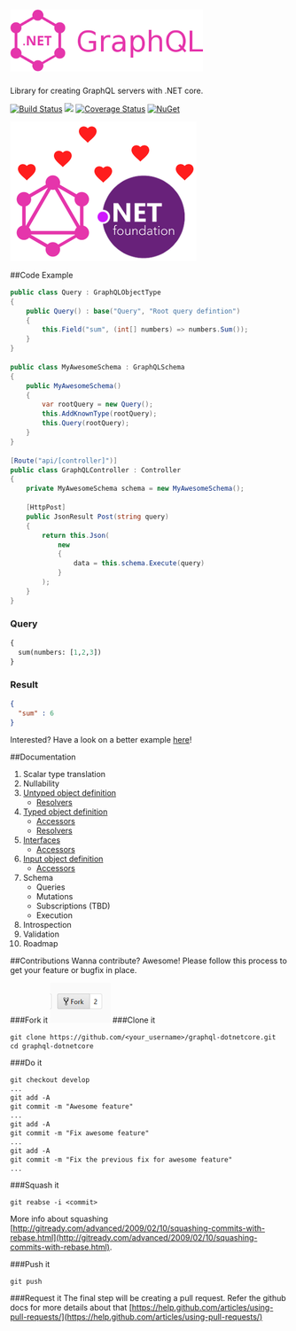 # ![](images/graphql-dotnetcore-logo.png)
Library for creating GraphQL servers with .NET core.

[![Build Status](https://travis-ci.org/mkmarek/graphql-dotnetcore.svg?branch=master)](https://travis-ci.org/mkmarek/graphql-dotnetcore)
<img src="https://ci.appveyor.com/api/projects/status/8kqgx15riw51m05b?svg=true"/>
[![Coverage Status](https://coveralls.io/repos/github/mkmarek/graphql-dotnetcore/badge.svg?branch=master)](https://coveralls.io/github/mkmarek/graphql-dotnetcore?branch=master)
[![NuGet](https://img.shields.io/nuget/v/GraphQLCore.svg)](https://www.nuget.org/packages/GraphQLCore/)

![](images/graphql-dotnetcore.png)

##Code Example
```csharp
public class Query : GraphQLObjectType
{
	public Query() : base("Query", "Root query defintion")
	{
		this.Field("sum", (int[] numbers) => numbers.Sum());
	}
}

public class MyAwesomeSchema : GraphQLSchema
{
    public MyAwesomeSchema()
    {
        var rootQuery = new Query();
        this.AddKnownType(rootQuery);
        this.Query(rootQuery);
    }
}

[Route("api/[controller]")]
public class GraphQLController : Controller
{
    private MyAwesomeSchema schema = new MyAwesomeSchema();

    [HttpPost]
    public JsonResult Post(string query)
    {
        return this.Json(
            new
            {
                data = this.schema.Execute(query)
            }
        );
    }
}
```

### Query

```graphql
{
  sum(numbers: [1,2,3])
}
```

### Result

```json
{
  "sum" : 6
}
```
Interested? Have a look on a better example [here](examples/GraphQLCore.GraphiQLExample)!

##Documentation

1. Scalar type translation
2. Nullability
3. [Untyped object definition](docs/untyped-object-definition/overview.md)
	- [Resolvers](docs/untyped-object-definition/overview.md#resolvers)
4. [Typed object definition](docs/typed-object-definition/overview.md)
	- [Accessors](docs/typed-object-definition/overview.md#accessors)
	- [Resolvers](docs/typed-object-definition/overview.md#resolvers)
5. [Interfaces](docs/interfaces/overview.md)
    - [Accessors](docs/interfaces/overview.md#accessors)
6. [Input object definition](docs/input-object-definition/overview.md)
	- [Accessors](docs/input-object-definition/overview.md#accessors)
7. Schema
    - Queries
    - Mutations
    - Subscriptions (TBD)
    - Execution
8. Introspection
9. Validation
10. Roadmap

##Contributions
Wanna contribute? Awesome! Please follow this process to get your feature
or bugfix in place.

###Fork it
![](images/fork.png)
###Clone it
```
git clone https://github.com/<your_username>/graphql-dotnetcore.git
cd graphql-dotnetcore
```
###Do it
```
git checkout develop
...
git add -A
git commit -m "Awesome feature"
...
git add -A
git commit -m "Fix awesome feature"
...
git add -A
git commit -m "Fix the previous fix for awesome feature"
...
```
###Squash it
```
git reabse -i <commit>
```
More info about squashing [http://gitready.com/advanced/2009/02/10/squashing-commits-with-rebase.html](http://gitready.com/advanced/2009/02/10/squashing-commits-with-rebase.html).

###Push it
```
git push
```

###Request it
The final step will be creating a pull request. Refer the github docs
for more details about that [https://help.github.com/articles/using-pull-requests/](https://help.github.com/articles/using-pull-requests/)